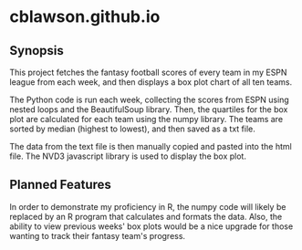 # cblawson.github.io

## Synopsis

This project fetches the fantasy football scores of every team in my ESPN league from each week, and then displays a box plot chart of all ten teams.

The Python code is run each week, collecting the scores from ESPN using nested loops and the BeautifulSoup library.
Then, the quartiles for the box plot are calculated for each team using the numpy library.
The teams are sorted by median (highest to lowest), and then saved as a txt file.

The data from the text file is then manually copied and pasted into the html file.
The NVD3 javascript library is used to display the box plot.

## Planned Features

In order to demonstrate my proficiency in R, the numpy code will likely be replaced by an R program that calculates and formats the data.
Also, the ability to view previous weeks' box plots would be a nice upgrade for those wanting to track their fantasy team's progress.
